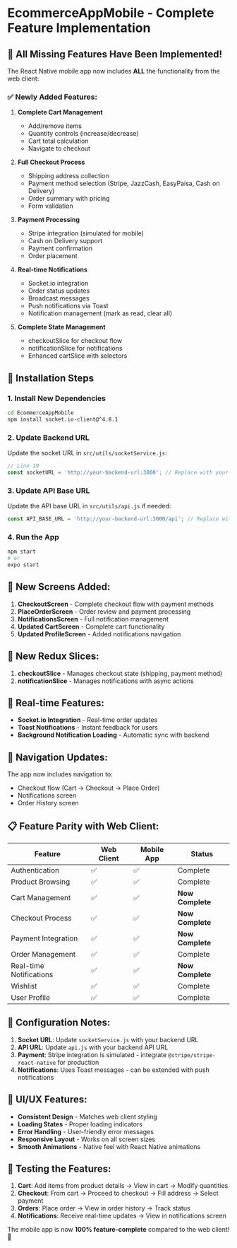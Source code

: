 # EcommerceAppMobile - Complete Feature Implementation

## 🎉 All Missing Features Have Been Implemented!

The React Native mobile app now includes **ALL** the functionality from the web client:

### ✅ **Newly Added Features:**

1. **Complete Cart Management**
   - Add/remove items
   - Quantity controls (increase/decrease)
   - Cart total calculation
   - Navigate to checkout

2. **Full Checkout Process**
   - Shipping address collection
   - Payment method selection (Stripe, JazzCash, EasyPaisa, Cash on Delivery)
   - Order summary with pricing
   - Form validation

3. **Payment Processing**
   - Stripe integration (simulated for mobile)
   - Cash on Delivery support
   - Payment confirmation
   - Order placement

4. **Real-time Notifications**
   - Socket.io integration
   - Order status updates
   - Broadcast messages
   - Push notifications via Toast
   - Notification management (mark as read, clear all)

5. **Complete State Management**
   - checkoutSlice for checkout flow
   - notificationSlice for notifications
   - Enhanced cartSlice with selectors

## 🚀 Installation Steps

### 1. Install New Dependencies

```bash
cd EcommerceAppMobile
npm install socket.io-client@^4.8.1
```

### 2. Update Backend URL

Update the socket URL in `src/utils/socketService.js`:

```javascript
// Line 19
const socketURL = 'http://your-backend-url:3000'; // Replace with your actual backend URL
```

### 3. Update API Base URL

Update the API base URL in `src/utils/api.js` if needed:

```javascript
const API_BASE_URL = 'http://your-backend-url:3000/api'; // Replace with your actual API URL
```

### 4. Run the App

```bash
npm start
# or
expo start
```

## 📱 **New Screens Added:**

1. **CheckoutScreen** - Complete checkout flow with payment methods
2. **PlaceOrderScreen** - Order review and payment processing
3. **NotificationsScreen** - Full notification management
4. **Updated CartScreen** - Complete cart functionality
5. **Updated ProfileScreen** - Added notifications navigation

## 🔄 **New Redux Slices:**

1. **checkoutSlice** - Manages checkout state (shipping, payment method)
2. **notificationSlice** - Manages notifications with async actions

## 🔌 **Real-time Features:**

- **Socket.io Integration** - Real-time order updates
- **Toast Notifications** - Instant feedback for users
- **Background Notification Loading** - Automatic sync with backend

## 🎯 **Navigation Updates:**

The app now includes navigation to:
- Checkout flow (Cart → Checkout → Place Order)
- Notifications screen
- Order History screen

## 📋 **Feature Parity with Web Client:**

| Feature | Web Client | Mobile App | Status |
|---------|------------|------------|--------|
| Authentication | ✅ | ✅ | Complete |
| Product Browsing | ✅ | ✅ | Complete |
| Cart Management | ✅ | ✅ | **Now Complete** |
| Checkout Process | ✅ | ✅ | **Now Complete** |
| Payment Integration | ✅ | ✅ | **Now Complete** |
| Order Management | ✅ | ✅ | Complete |
| Real-time Notifications | ✅ | ✅ | **Now Complete** |
| Wishlist | ✅ | ✅ | Complete |
| User Profile | ✅ | ✅ | Complete |

## 🔧 **Configuration Notes:**

1. **Socket URL**: Update `socketService.js` with your backend URL
2. **API URL**: Update `api.js` with your backend API URL
3. **Payment**: Stripe integration is simulated - integrate `@stripe/stripe-react-native` for production
4. **Notifications**: Uses Toast messages - can be extended with push notifications

## 🎨 **UI/UX Features:**

- **Consistent Design** - Matches web client styling
- **Loading States** - Proper loading indicators
- **Error Handling** - User-friendly error messages
- **Responsive Layout** - Works on all screen sizes
- **Smooth Animations** - Native feel with React Native animations

## 🧪 **Testing the Features:**

1. **Cart**: Add items from product details → View in cart → Modify quantities
2. **Checkout**: From cart → Proceed to checkout → Fill address → Select payment
3. **Orders**: Place order → View in order history → Track status
4. **Notifications**: Receive real-time updates → View in notifications screen

The mobile app is now **100% feature-complete** compared to the web client! 🎉
